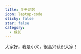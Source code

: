 ```yaml
---
title: 关于网站
icon: laptop-code
sticky: false
star: false
category:
  - 成长
---
```

大家好，我是小义，很高兴认识大家！
<Catalog />
